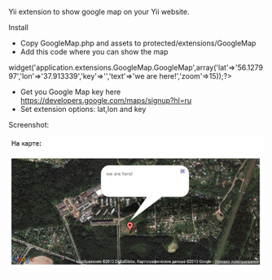Yii extension to show google map on your Yii website.

Install 

- Copy GoogleMap.php and assets to protected/extensions/GoogleMap 
- Add this code where you can show the map
<?$this->widget('application.extensions.GoogleMap.GoogleMap',array('lat'=>'56.127997','lon'=>'37.913339','key'=>'','text'=>'we are here!','zoom'=>15));?>
- Get you Google Map key here https://developers.google.com/maps/signup?hl=ru 
- Set extension options: lat,lon and key

Screenshot:

![Screenshot](screenshot.jpg "Example")
